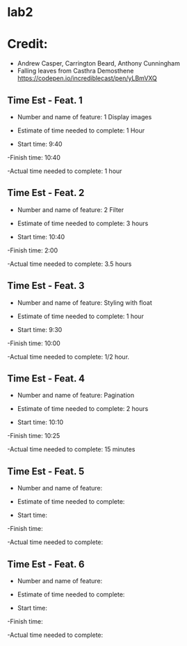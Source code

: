 # lab2

# Credit:
- Andrew Casper, Carrington Beard, Anthony Cunningham
- Falling leaves from Casthra Demosthene https://codepen.io/incrediblecast/pen/yLBmVXQ

## Time Est - Feat. 1

- Number and name of feature: 1 Display images

- Estimate of time needed to complete: 1 Hour

- Start time: 9:40

-Finish time: 10:40

-Actual time needed to complete: 1 hour


## Time Est - Feat. 2

- Number and name of feature: 2 Filter

- Estimate of time needed to complete: 3 hours

- Start time: 10:40

-Finish time: 2:00

-Actual time needed to complete: 3.5 hours


## Time Est - Feat. 3

- Number and name of feature: Styling with float

- Estimate of time needed to complete: 1 hour

- Start time: 9:30

-Finish time: 10:00

-Actual time needed to complete: 1/2 hour.


## Time Est - Feat. 4

- Number and name of feature: Pagination

- Estimate of time needed to complete: 2 hours

- Start time: 10:10

-Finish time: 10:25

-Actual time needed to complete: 15 minutes


## Time Est - Feat. 5

- Number and name of feature:

- Estimate of time needed to complete:

- Start time:

-Finish time:

-Actual time needed to complete:


## Time Est - Feat. 6

- Number and name of feature:

- Estimate of time needed to complete:

- Start time:

-Finish time:

-Actual time needed to complete:

